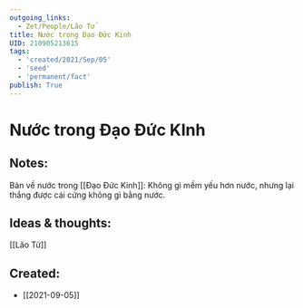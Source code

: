 ```yaml
---
outgoing_links:
  - Zet/People/Lão Tử
title: Nước trong Đạo Đức Kinh
UID: 210905213615
tags:
  - 'created/2021/Sep/05'
  - 'seed'
  - 'permanent/fact'
publish: True
---
```

# Nước trong Đạo Đức KInh

## Notes:
Bàn về nước trong [[Đạo Đức Kinh]]: Không gì mềm yếu hơn nước, nhưng lại thắng được cái cứng không gì bằng nước.

## Ideas & thoughts:
[[Lão Tử]]

## Created:
- [[2021-09-05]]
